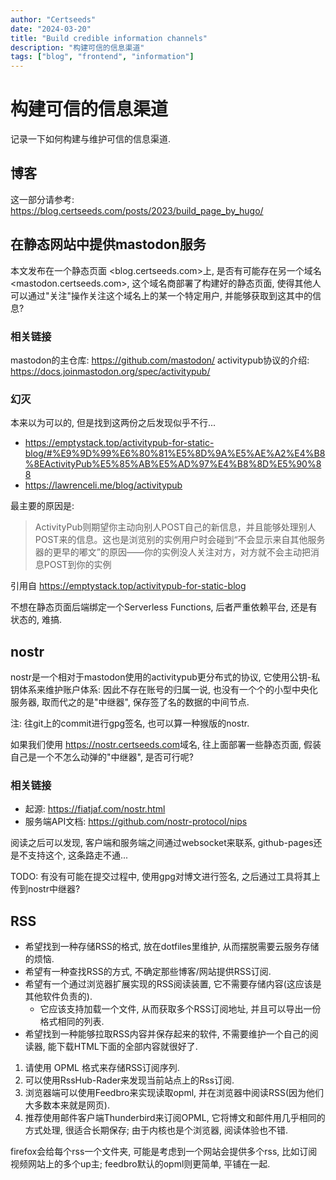 ```yaml
---
author: "Certseeds"
date: "2024-03-20"
title: "Build credible information channels"
description: "构建可信的信息渠道"
tags: ["blog", "frontend", "information"]
---
```


# 构建可信的信息渠道

记录一下如何构建与维护可信的信息渠道.

## 博客

这一部分请参考: <https://blog.certseeds.com/posts/2023/build_page_by_hugo/>

## 在静态网站中提供mastodon服务

本文发布在一个静态页面 <blog.certseeds.com>上, 是否有可能存在另一个域名<mastodon.certseeds.com>, 这个域名商部署了构建好的静态页面, 使得其他人可以通过"关注"操作关注这个域名上的某一个特定用户, 并能够获取到这其中的信息?

### 相关链接

mastodon的主仓库: <https://github.com/mastodon/>
activitypub协议的介绍: <https://docs.joinmastodon.org/spec/activitypub/>

### 幻灭

本来以为可以的, 但是找到这两份之后发现似乎不行...

+ <https://emptystack.top/activitypub-for-static-blog/#%E9%9D%99%E6%80%81%E5%8D%9A%E5%AE%A2%E4%B8%8EActivityPub%E5%85%AB%E5%AD%97%E4%B8%8D%E5%90%88>
+ <https://lawrenceli.me/blog/activitypub>


最主要的原因是:

> ActivityPub则期望你主动向别人POST自己的新信息，并且能够处理别人POST来的信息。这也是浏览别的实例用户时会碰到“不会显示来自其他服务器的更早的嘟文”的原因——你的实例没人关注对方，对方就不会主动把消息POST到你的实例

引用自 <https://emptystack.top/activitypub-for-static-blog>

不想在静态页面后端绑定一个Serverless Functions, 后者严重依赖平台, 还是有状态的, 难搞.

## nostr

nostr是一个相对于mastodon使用的activitypub更分布式的协议, 它使用公钥-私钥体系来维护账户体系: 因此不存在账号的归属一说, 也没有一个个的小型中央化服务器, 取而代之的是"中继器", 保存签了名的数据的中间节点.

注: 往git上的commit进行gpg签名, 也可以算一种猴版的nostr.

如果我们使用 <https://nostr.certseeds.com>域名, 往上面部署一些静态页面, 假装自己是一个不怎么动弹的"中继器", 是否可行呢?

### 相关链接

+ 起源: <https://fiatjaf.com/nostr.html>
+ 服务端API文档: <https://github.com/nostr-protocol/nips>

阅读之后可以发现, 客户端和服务端之间通过websocket来联系, github-pages还是不支持这个, 这条路走不通...

TODO: 有没有可能在提交过程中, 使用gpg对博文进行签名, 之后通过工具将其上传到nostr中继器?

## RSS

+ 希望找到一种存储RSS的格式, 放在dotfiles里维护, 从而摆脱需要云服务存储的烦恼.
+ 希望有一种查找RSS的方式, 不确定那些博客/网站提供RSS订阅.
+ 希望有一个通过浏览器扩展实现的RSS阅读装置, 它不需要存储内容(这应该是其他软件负责的).
  + 它应该支持加载一个文件, 从而获取多个RSS订阅地址, 并且可以导出一份格式相同的列表.
+ 希望找到一种能够拉取RSS内容并保存起来的软件, 不需要维护一个自己的阅读器, 能下载HTML下面的全部内容就很好了.

1. 请使用 OPML 格式来存储RSS订阅序列.
2. 可以使用RssHub-Rader来发现当前站点上的Rss订阅.
3. 浏览器端可以使用Feedbro来实现读取opml, 并在浏览器中阅读RSS(因为他们大多数本来就是网页).
4. 推荐使用邮件客户端Thunderbird来订阅OPML, 它将博文和邮件用几乎相同的方式处理, 很适合长期保存; 由于内核也是个浏览器, 阅读体验也不错.

firefox会给每个rss一个文件夹, 可能是考虑到一个网站会提供多个rss, 比如订阅视频网站上的多个up主; feedbro默认的opml则更简单, 平铺在一起.
